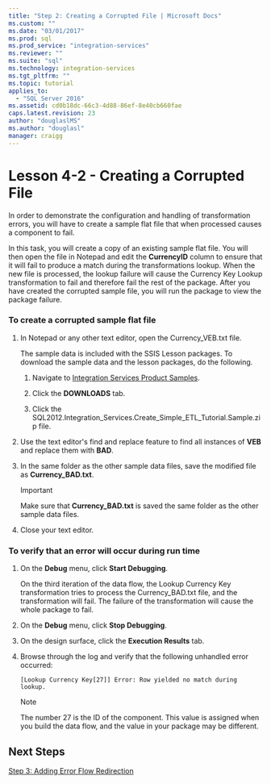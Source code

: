 ```yaml
---
title: "Step 2: Creating a Corrupted File | Microsoft Docs"
ms.custom: ""
ms.date: "03/01/2017"
ms.prod: sql
ms.prod_service: "integration-services"
ms.reviewer: ""
ms.suite: "sql"
ms.technology: integration-services
ms.tgt_pltfrm: ""
ms.topic: tutorial
applies_to: 
  - "SQL Server 2016"
ms.assetid: cd0b18dc-66c3-4d88-86ef-8e40cb660fae
caps.latest.revision: 23
author: "douglaslMS"
ms.author: "douglasl"
manager: craigg
---
```

# Lesson 4-2 - Creating a Corrupted File
In order to demonstrate the configuration and handling of transformation errors, you will have to create a sample flat file that when processed causes a component to fail.  
  
In this task, you will create a copy of an existing sample flat file. You will then open the file in Notepad and edit the **CurrencyID** column to ensure that it will fail to produce a match during the transformations lookup. When the new file is processed, the lookup failure will cause the Currency Key Lookup transformation to fail and therefore fail the rest of the package. After you have created the corrupted sample file, you will run the package to view the package failure.  
  
### To create a corrupted sample flat file  
  
1.  In Notepad or any other text editor, open the Currency_VEB.txt file.  
  
    The sample data is included with the SSIS Lesson packages. To download the sample data and the lesson packages, do the following.  
  
    1.  Navigate to [Integration Services Product Samples](http://go.microsoft.com/fwlink/?LinkID=267527).  
  
    2.  Click the **DOWNLOADS** tab.  
  
    3.  Click the SQL2012.Integration_Services.Create_Simple_ETL_Tutorial.Sample.zip file.  
  
2.  Use the text editor's find and replace feature to find all instances of **VEB** and replace them with **BAD**.  
  
3.  In the same folder as the other sample data files, save the modified file as **Currency_BAD.txt**.  
  
    > [!IMPORTANT]  
    > Make sure that **Currency_BAD.txt** is saved the same folder as the other sample data files.  
  
4.  Close your text editor.  
  
### To verify that an error will occur during run time  
  
1.  On the **Debug** menu, click **Start Debugging**.  
  
    On the third iteration of the data flow, the Lookup Currency Key transformation tries to process the Currency_BAD.txt file, and the transformation will fail. The failure of the transformation will cause the whole package to fail.  
  
2.  On the **Debug** menu, click **Stop Debugging**.  
  
3.  On the design surface, click the **Execution Results** tab.  
  
4.  Browse through the log and verify that the following unhandled error occurred:  
  
    `[Lookup Currency Key[27]] Error: Row yielded no match during lookup.`  
  
    > [!NOTE]  
    > The number 27 is the ID of the component. This value is assigned when you build the data flow, and the value in your package may be different.  
  
## Next Steps  
[Step 3: Adding Error Flow Redirection](../integration-services/lesson-4-3-adding-error-flow-redirection.md)  
  
  
  
